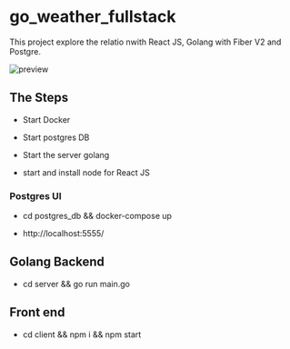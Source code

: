# go_weather_fullstack

This project explore the relatio nwith React JS, Golang with Fiber V2 and Postgre.

![preview](https://s4.gifyu.com/images/ezgif.com-gif-makerab4109f351a5c5a8.gif)

## The Steps

- Start Docker

- Start postgres DB

- Start the server golang

- start and install node for React JS

### Postgres UI

- cd postgres_db && docker-compose up

- http://localhost:5555/

## Golang Backend

- cd server && go run main.go

## Front end

- cd client && npm i && npm start

